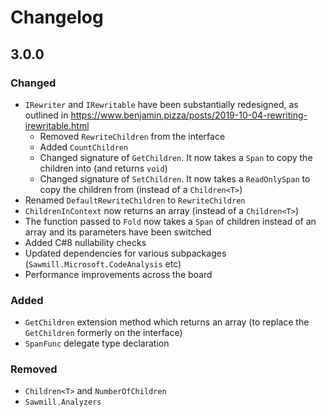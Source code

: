 Changelog
=========

3.0.0
-----

### Changed

* `IRewriter` and `IRewritable` have been substantially redesigned, as outlined in https://www.benjamin.pizza/posts/2019-10-04-rewriting-irewritable.html 
    * Removed `RewriteChildren` from the interface
    * Added `CountChildren`
    * Changed signature of `GetChildren`. It now takes a `Span` to copy the children into (and returns `void`)
    * Changed signature of `SetChildren`. It now takes a `ReadOnlySpan` to copy the children from (instead of a `Children<T>`)
* Renamed `DefaultRewriteChildren` to `RewriteChildren`
* `ChildrenInContext` now returns an array (instead of a `Children<T>`)
* The function passed to `Fold` now takes a `Span` of children instead of an array and its parameters have been switched
* Added C#8 nullability checks
* Updated dependencies for various subpackages (`Sawmill.Microsoft.CodeAnalysis` etc)
* Performance improvements across the board

### Added

* `GetChildren` extension method which returns an array (to replace the `GetChildren` formerly on the interface)
* `SpanFunc` delegate type declaration

### Removed

* `Children<T>` and `NumberOfChildren`
* `Sawmill.Analyzers`
